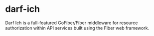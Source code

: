 # darf-ich

Darf Ich is a full-featured GoFiber/Fiber middleware for resource authorization within API services built using the Fiber web framework.

